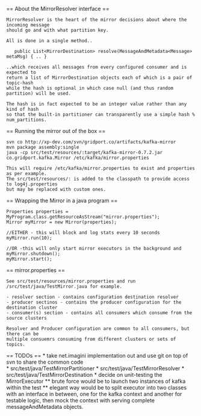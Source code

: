 == About the MirrorResolver interface ==

    MirrorResolver is the heart of the mirror decisions about where the incoming message
    should go and with what partition key. 

    All is done in a single method..

       public List<MirrorDestination> resolve(MessageAndMetadata<Message> metaMsg) { .. }

    ..which receives all messages from every configured consumer and is expected to
    return a list of MirrorDestination objects each of which is a pair of topic-hash
    while the hash is optional in which case null (and thus random partition) will be used.

    The hash is in fact expected to be an integer value rather than any kind of hash 
    so that the built-in partitioner can transparently use a simple hash % num_partitions. 

== Running the mirror out of the box ==

    svn co http://xp-dev.com/svn/gridport.co/artifacts/kafka-mirror
    mvn package assembly:single    
    java -cp src/test/resources/:target/kafka-mirror-0.7.2.jar co.gridport.kafka.Mirror /etc/kafka/mirror.properties

    This will require /etc/kafka/mirror.properties to exist and properties as per example.
    The src/test/resources/: is added to the classpath to provide access to log4j.properties
    but may be replaced with custom ones. 

== Wrapping the Mirror in a java program ==

    Properties properties = MyProgram.class.getResourceAsStream("mirror.properties");
    Mirror myMirror = new Mirror(properties);

    //EITHER - this will block and log stats every 10 seconds
    myMirror.run(10); 

    //OR -this will only start mirror executors in the background and myMirror.shutdown();
    myMirror.start(); 

== mirror.properties ==

    See src/test/resources/mirror.properties and run /src/test/java/TestMirror.java for example.

    - resolver section - contains configuration destination resolver
    - producer sectinos - contains the producer configuration for the destination cluster
    - consumer(s) section - contains all consumers which consume from the source clusters

    Resolver and Producer configuration are common to all consumers, but there can be 
    multiple consuemrs consuming from different clusters or sets of topics.
    
== TODOs ==
    * take net.imagini implementation out and use git on top of svn to share the common code  
    * src/test/java/TestMirrorPartitioner
    * src/test/java/TestMirrorResolver
    * src/test/java/TestMirrorDestination
    * decide on unit-testing the MirrorExecutor
        ** brute force would be to launch two instances of kafka within the test
        ** elegant way would be to split executor into two classes with an interface in between, 
           one for the kafka context and another for testable logic, then mock the context with
           serving complete messageAndMetadata objects.


